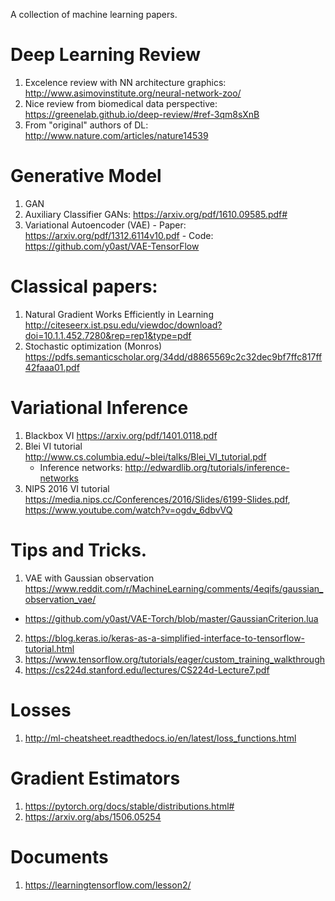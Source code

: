 A collection of machine learning papers.

# Deep Learning Review
  1. Excelence review with NN architecture graphics: http://www.asimovinstitute.org/neural-network-zoo/
  2. Nice review from biomedical data perspective: https://greenelab.github.io/deep-review/#ref-3qm8sXnB
  3. From "original" authors of DL: http://www.nature.com/articles/nature14539
  
# Generative Model
  1. GAN
  2. Auxiliary Classifier GANs: https://arxiv.org/pdf/1610.09585.pdf#
  3. Variational Autoencoder (VAE)
    - Paper: https://arxiv.org/pdf/1312.6114v10.pdf
    - Code: https://github.com/y0ast/VAE-TensorFlow

# Classical papers:

1. Natural Gradient Works Efficiently in Learning http://citeseerx.ist.psu.edu/viewdoc/download?doi=10.1.1.452.7280&rep=rep1&type=pdf
2. Stochastic optimization (Monros) https://pdfs.semanticscholar.org/34dd/d8865569c2c32dec9bf7ffc817ff42faaa01.pdf


# Variational Inference

1. Blackbox VI https://arxiv.org/pdf/1401.0118.pdf
2. Blei VI tutorial http://www.cs.columbia.edu/~blei/talks/Blei_VI_tutorial.pdf
    - Inference networks: http://edwardlib.org/tutorials/inference-networks
3. NIPS 2016 VI tutorial https://media.nips.cc/Conferences/2016/Slides/6199-Slides.pdf, https://www.youtube.com/watch?v=ogdv_6dbvVQ

# Tips and Tricks.

1. VAE with Gaussian observation https://www.reddit.com/r/MachineLearning/comments/4eqifs/gaussian_observation_vae/
  - https://github.com/y0ast/VAE-Torch/blob/master/GaussianCriterion.lua
2. https://blog.keras.io/keras-as-a-simplified-interface-to-tensorflow-tutorial.html
3. https://www.tensorflow.org/tutorials/eager/custom_training_walkthrough
4. https://cs224d.stanford.edu/lectures/CS224d-Lecture7.pdf

# Losses
1. http://ml-cheatsheet.readthedocs.io/en/latest/loss_functions.html

# Gradient Estimators
1. https://pytorch.org/docs/stable/distributions.html#
2. https://arxiv.org/abs/1506.05254

# Documents
1. https://learningtensorflow.com/lesson2/
